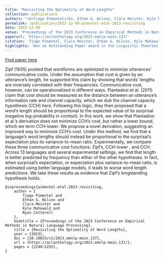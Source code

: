 ```yaml
---
title: "Revisiting the Optimality of Word Lengths"
collection: publications
authors: "<b>Tiago Pimentel</b>, Ethan G. Wilcox, Clara Meister, Kyle Mahowald, Ryan Cotterell"
permalink: /publication/2023-12-09-pimentel-etal-2023-revisiting
date: 2023-12-09
venue: 'Proceedings of the 2023 Conference on Empirical Methods in Natural Language Processing'
paperurl: 'https://aclanthology.org/2023.emnlp-main.137/'
citation: 'Tiago Pimentel, Clara Meister, Ethan G. Wilcox, Kyle Mahowald, and Ryan Cotterell. 2023. Revisiting the Optimality of Word Lengths. In Proceedings of the 2023 Conference on Empirical Methods in Natural Language Processing, pages 2240–2255, Singapore. Association for Computational Linguistics.'
highlights: 'Won an Outstanding Paper award in the Linguistic Theories, Cognitive Modeling, and Psycholinguistics track'
---
```


<a href='https://aclanthology.org/2023.emnlp-main.137/'>Find paper here</a>

Zipf (1935) posited that wordforms are optimized to minimize utterances’ communicative costs. Under the assumption that cost is given by an utterance’s length, he supported this claim by showing that words’ lengths are inversely correlated with their frequencies. Communicative cost, however, can be operationalized in different ways. Piantadosi et al. (2011) claim that cost should be measured as the distance between an utterance’s information rate and channel capacity, which we dub the channel capacity hypothesis (CCH) here. Following this logic, they then proposed that a word’s length should be proportional to the expected value of its surprisal (negative log-probability in context). In this work, we show that Piantadosi et al.’s derivation does not minimize CCH’s cost, but rather a lower bound, which we term CCH-lower. We propose a novel derivation, suggesting an improved way to minimize CCH’s cost. Under this method, we find that a language’s word lengths should instead be proportional to the surprisal’s expectation plus its variance-to-mean ratio. Experimentally, we compare these three communicative cost functions: Zipf’s, CCH-lower , and CCH. Across 13 languages and several experimental settings, we find that length is better predicted by frequency than either of the other hypotheses. In fact, when surprisal’s expectation, or expectation plus variance-to-mean ratio, is estimated using better language models, it leads to worse word length predictions. We take these results as evidence that Zipf’s longstanding hypothesis holds. 

```
@inproceedings{pimentel-etal-2023-revisiting,
    author = {
        Tiago Pimentel and
        Ethan G. Wilcox and
        Clara Meister and
        Kyle Mahowald and
        Ryan Cotterell
    },
    booktitle = {Proceedings of the 2023 Conference on Empirical Methods in Natural Language Processing},
    title = {Revisiting the Optimality of Word Lengths},
    year = {2023},
    doi = {10.18653/v1/2023.emnlp-main.137},
    url = {https://aclanthology.org/2023.emnlp-main.137/},
    pages = {2240–2255},
}
```